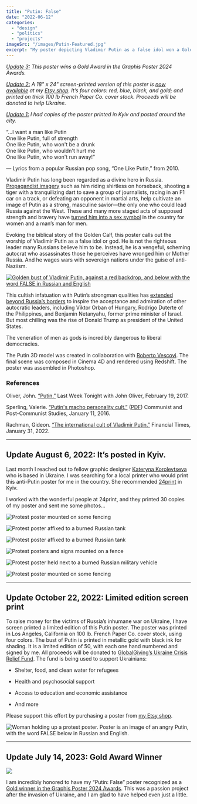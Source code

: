 ```yaml
---
title: "Putin: False"
date: "2022-06-12"
categories: 
  - "design"
  - "politics"
  - "projects"
imageSrc: "/images/Putin-Featured.jpg"
excerpt: "My poster depicting Vladimir Putin as a false idol won a Gold Award in the Graphis Poster 2024 Awards. Created in response to Russia's invasion of Ukraine, the design features a golden bust of Putin against a red backdrop with \"FALSE\" written in both Russian and English. The poster was printed and displayed in Kyiv, and a limited-edition screen print raised funds for Ukrainian humanitarian aid."
---
```


_[Update 3:](#update3) This poster wins a Gold Award in the Graphis Poster 2024 Awards._

_[Update 2:](#update2) A 18" x 24" screen-printed version of this poster is [now available](https://www.etsy.com/listing/1330944723/anti-vladimir-putin-poster-proceeds-will?click_key=e6bcc8c4d232ae122f58b63a2fd91ddcd301aeea:1330944723&click_sum=6c3bda1a) at my [Etsy shop](https://www.etsy.com/shop/RogerWongDesign). It’s four colors: red, blue, black, and gold; and printed on thick 100 lb French Paper Co. cover stock. Proceeds will be donated to help Ukraine._

_[Update 1:](#update1) I had copies of the poster printed in Kyiv and posted around the city._

“…I want a man like Putin  
One like Putin, full of strength  
One like Putin, who won't be a drunk  
One like Putin, who wouldn't hurt me  
One like Putin, who won't run away!”

— Lyrics from a popular Russian pop song, “One Like Putin,” from 2010.

Vladimir Putin has long been regarded as a divine hero in Russia. [Propagandist imagery](https://www.youtube.com/watch?v=0utzB6oDan0) such as him riding shirtless on horseback, shooting a tiger with a tranquilizing dart to save a group of journalists, racing in an F1 car on a track, or defeating an opponent in martial arts, help cultivate an image of Putin as a strong, masculine savior—the only one who could lead Russia against the West. These and many more staged acts of supposed strength and bravery have [turned him into a sex symbol](http://dx.doi.org/10.1016/j.postcomstud.2015.12.001) in the country for women and a man’s man for men.

Evoking the biblical story of the Golden Calf, this poster calls out the worship of Vladimir Putin as a false idol or god. He is not the righteous leader many Russians believe him to be. Instead, he is a vengeful, scheming autocrat who assassinates those he perceives have wronged him or Mother Russia. And he wages wars with sovereign nations under the guise of anti-Naziism. 

[![Golden bust of Vladimir Putin, against a red backdrop, and below with the word FALSE in Russian and English](/images/Putin_False-Roger_Wong-683x1024.jpg)](/images/Putin_False-Roger_Wong-scaled.jpg)

This cultish infatuation with Putin’s strongman qualities has [extended beyond Russia’s borders](https://www.ft.com/content/da08b08c-eac3-4586-abe3-c3691cb54f44) to inspire the acceptance and admiration of other autocratic leaders, including Viktor Orban of Hungary, Rodrigo Duterte of the Philippines, and Benjamin Netanyahu, former prime minister of Israel. But most chilling was the rise of Donald Trump as president of the United States.

The veneration of men as gods is incredibly dangerous to liberal democracies. 

The Putin 3D model was created in collaboration with [Roberto Vescovi](https://roberto_vescovi.artstation.com/). The final scene was composed in Cinema 4D and rendered using Redshift. The poster was assembled in Photoshop. 

### References

Oliver, John. [“Putin.”](https://www.youtube.com/watch?v=0utzB6oDan0) Last Week Tonight with John Oliver, February 19, 2017.

Sperling, Valerie. [“Putin's macho personality cult.”](http://dx.doi.org/10.1016/j.postcomstud.2015.12.001) ([PDF](https://krytyka.com/sites/krytyka/files/sperling_0.pdf)) Communist and Post-Communist Studies, January 11, 2016.

Rachman, Gideon. [“The international cult of Vladimir Putin.”](https://www.ft.com/content/da08b08c-eac3-4586-abe3-c3691cb54f44) Financial Times, January 31, 2022.

* * *

## Update August 6, 2022: It’s posted in Kyiv.

Last month I reached out to fellow graphic designer [Kateryna Korolevtseva](https://korolevtseva.com) who is based in Ukraine. I was searching for a local printer who would print this anti-Putin poster for me in the country. She recommended [24print](https://www.24print.ua/) in Kyiv.

I worked with the wonderful people at 24print, and they printed 30 copies of my poster and sent me some photos…

![Protest poster mounted on some fencing](/images/3-768x1024.jpg)

![Protest poster affixed to a burned Russian tank](/images/5-768x1024.jpg)

![Protest poster affixed to a burned Russian tank](/images/8-768x1024.jpg)

![Protest posters and signs mounted on a fence](/images/10-768x1024.jpg)

![Protest poster held next to a burned Russian military vehicle](/images/7-768x1024.jpg)

![Protest poster mounted on some fencing](/images/photo_1-768x1024.jpg)

* * *

## Update October 22, 2022: Limited edition screen print

To raise money for the victims of Russia’s inhumane war on Ukraine, I have screen printed a limited edition of this Putin poster. The poster was printed in Los Angeles, California on 100 lb. French Paper Co. cover stock, using four colors. The bust of Putin is printed in metallic gold with black ink for shading. It is a limited edition of 50, with each one hand numbered and signed by me. All proceeds will be donated to [GlobalGiving’s Ukraine Crisis Relief Fund](https://www.globalgiving.org/projects/ukraine-crisis-relief-fund/). The fund is being used to support Ukrainians:

- Shelter, food, and clean water for refugees

- Health and psychosocial support

- Access to education and economic assistance

- And more

Please support this effort by purchasing a poster from [my Etsy shop](https://www.etsy.com/listing/1330944723/false-anti-vladimir-putin-poster-18-x-24).

![Woman holding up a protest poster. Poster is an image of an angry Putin, with the word FALSE below in Russian and English.](/images/Karen-holding-Putin-poster-819x1024.jpg)

* * *

## Update July 14, 2023: Gold Award Winner

![](/images/graphis-2024-gold-1024x324.jpg)

I am incredibly honored to have my “Putin: False” poster recognized as a [Gold winner in the Graphis Poster 2024 Awards](https://www.graphis.com/entry/39b4bd5c-6841-4248-a55d-b167369d3fde/). This was a passion project after the invasion of Ukraine, and I am glad to have helped even just a little.
